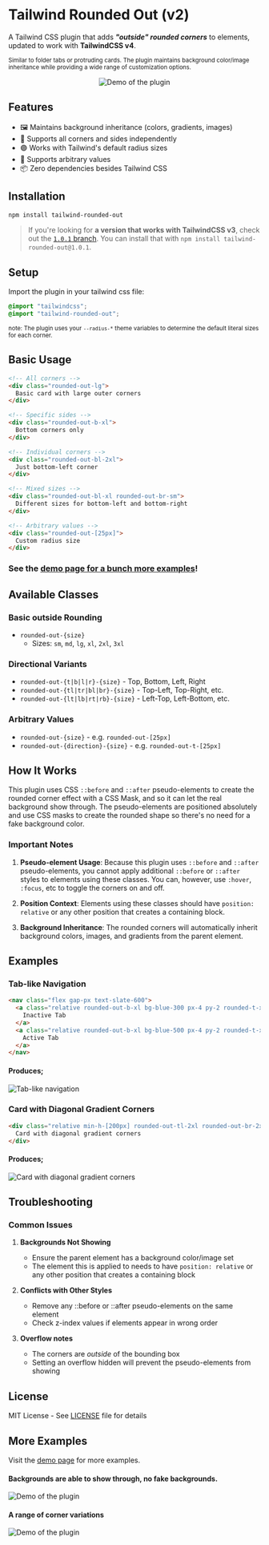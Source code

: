 # Tailwind Rounded Out (v2)

A Tailwind CSS plugin that adds _**"outside" rounded corners**_ to elements, updated
to work with __TailwindCSS v4__.

<small>Similar to folder tabs or protruding cards. The plugin maintains background color/image inheritance while providing a wide range of customization options.</small>

<div align="center">
  <img src="docs/images/readme-example.png" alt="Demo of the plugin">
</div>

## Features

- 🖼 Maintains background inheritance (colors, gradients, images)
- 🔀 Supports all corners and sides independently
- 🟣 Works with Tailwind's default radius sizes
- 🎨 Supports arbitrary values
- 📦 Zero dependencies besides Tailwind CSS

## Installation

```bash
npm install tailwind-rounded-out
```

> If you're looking for **a version that works with TailwindCSS v3**, check out the [`1.0.1` branch](https://github.com/simeydotme/tailwind-rounded-out/tree/1.0.1). You can install that with `npm install tailwind-rounded-out@1.0.1`.

## Setup

Import the plugin in your tailwind css file:

```css
@import "tailwindcss";
@import "tailwind-rounded-out";
```
<sub>note: The plugin uses your `--radius-*` theme variables to determine the default literal sizes for each corner.</sub>

## Basic Usage

```html
<!-- All corners -->
<div class="rounded-out-lg">
  Basic card with large outer corners
</div>

<!-- Specific sides -->
<div class="rounded-out-b-xl">
  Bottom corners only
</div>

<!-- Individual corners -->
<div class="rounded-out-bl-2xl">
  Just bottom-left corner
</div>

<!-- Mixed sizes -->
<div class="rounded-out-bl-xl rounded-out-br-sm">
  Different sizes for bottom-left and bottom-right
</div>

<!-- Arbitrary values -->
<div class="rounded-out-[25px]">
  Custom radius size
</div>
```

### See the [demo page for a bunch more examples](https://simeydotme.github.io/tailwind-rounded-out)!

## Available Classes

### Basic outside Rounding

- `rounded-out-{size}`
  - Sizes: `sm`, `md`, `lg`, `xl`, `2xl`, `3xl`

### Directional Variants

- `rounded-out-{t|b|l|r}-{size}` - Top, Bottom, Left, Right
- `rounded-out-{tl|tr|bl|br}-{size}` - Top-Left, Top-Right, etc.
- `rounded-out-{lt|lb|rt|rb}-{size}` - Left-Top, Left-Bottom, etc.

### Arbitrary Values

- `rounded-out-{size}` - e.g. `rounded-out-[25px]`
- `rounded-out-{direction}-{size}` - e.g. `rounded-out-t-[25px]`

## How It Works

This plugin uses CSS `::before` and `::after` pseudo-elements to create the rounded corner effect with a CSS Mask, and so it can let the real background show through. The pseudo-elements are positioned absolutely and use CSS masks to create the rounded shape so there's no need for a fake background color.

### Important Notes

1. **Pseudo-element Usage**: Because this plugin uses `::before` and `::after` pseudo-elements, you cannot apply additional `::before` or `::after` styles to elements using these classes. You can, however, use `:hover`, `:focus`, etc to toggle the corners on and off.

2. **Position Context**: Elements using these classes should have `position: relative` or any other position that creates a containing block.

3. **Background Inheritance**: The rounded corners will automatically inherit background colors, images, and gradients from the parent element.

## Examples

### Tab-like Navigation

```html
<nav class="flex gap-px text-slate-600">
  <a class="relative rounded-out-b-xl bg-blue-300 px-4 py-2 rounded-t-xl">
    Inactive Tab
  </a>
  <a class="relative rounded-out-b-xl bg-blue-500 px-4 py-2 rounded-t-xl z-10 text-slate-200">
    Active Tab
  </a>
</nav>
```

#### Produces;
<img src="docs/images/tab-like-nav.png" alt="Tab-like navigation">

### Card with Diagonal Gradient Corners

```html
<div class="relative min-h-[200px] rounded-out-tl-2xl rounded-out-br-2xl bg-gradient-to-br from-blue-500 to-purple-500 p-8 rounded-tr-xl rounded-bl-xl before:bg-blue-500 before:bg-none after:bg-purple-500 after:bg-none">
  Card with diagonal gradient corners
</div>
```

#### Produces;
<img src="docs/images/mixed-corners.png" alt="Card with diagonal gradient corners">

## Troubleshooting

### Common Issues

1. **Backgrounds Not Showing**

   - Ensure the parent element has a background color/image set
   - The element this is applied to needs to have `position: relative` or any other position that creates a containing block

2. **Conflicts with Other Styles**

   - Remove any ::before or ::after pseudo-elements on the same element
   - Check z-index values if elements appear in wrong order

3. **Overflow notes**
   - The corners are _outside_ of the bounding box
   - Setting an overflow hidden will prevent the pseudo-elements from showing

## License

MIT License - See [LICENSE](LICENSE) file for details


## More Examples

Visit the [demo page](https://simeydotme.github.io/tailwind-rounded-out) for more examples.

#### Backgrounds are able to show through, no fake backgrounds.
<img src="docs/images/readme-example2.png" alt="Demo of the plugin">

#### A range of corner variations
<img src="docs/images/readme-example3.png" alt="Demo of the plugin">
